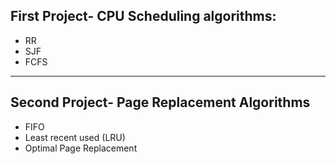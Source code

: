 <h2>First Project- CPU Scheduling algorithms:</h2>

<ul>
  <li> RR
  <li> SJF
  <li> FCFS
</ul>

<hr>

<h2>Second Project- Page Replacement Algorithms</h2>

<ul>
  <li> FIFO
  <li> Least recent used (LRU) 
  <li> Optimal Page Replacement
</ul>
